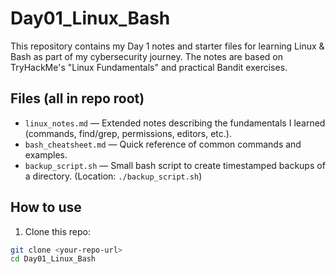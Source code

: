 # Day01_Linux_Bash


This repository contains my Day 1 notes and starter files for learning Linux & Bash as part of my cybersecurity journey. The notes are based on TryHackMe's "Linux Fundamentals" and practical Bandit exercises.


## Files (all in repo root)


- `linux_notes.md` — Extended notes describing the fundamentals I learned (commands, find/grep, permissions, editors, etc.).
- `bash_cheatsheet.md` — Quick reference of common commands and examples.
- `backup_script.sh` — Small bash script to create timestamped backups of a directory. (Location: `./backup_script.sh`)


## How to use


1. Clone this repo:


```bash
git clone <your-repo-url>
cd Day01_Linux_Bash
